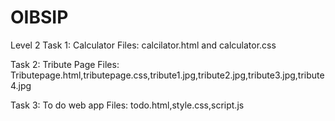 # OIBSIP
Level 2
Task 1: Calculator
Files: calcilator.html and calculator.css

Task 2: Tribute Page
Files: Tributepage.html,tributepage.css,tribute1.jpg,tribute2.jpg,tribute3.jpg,tribute4.jpg

Task 3: To do web app
Files: todo.html,style.css,script.js
